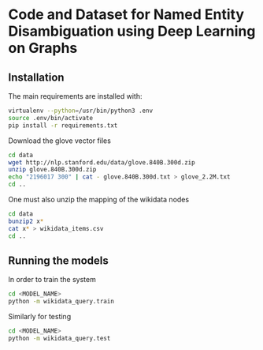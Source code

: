 Code and Dataset for Named Entity Disambiguation using Deep Learning on Graphs
==============================================================================


Installation
------------
The main requirements are installed with:

```bash
virtualenv --python=/usr/bin/python3 .env
source .env/bin/activate
pip install -r requirements.txt
```

Download the glove vector files

```bash
cd data
wget http://nlp.stanford.edu/data/glove.840B.300d.zip
unzip glove.840B.300d.zip
echo "2196017 300" | cat - glove.840B.300d.txt > glove_2.2M.txt
cd ..
```

One must also unzip the mapping of the wikidata nodes

```bash
cd data
bunzip2 x*
cat x* > wikidata_items.csv
cd ..
```


Running the models
------------------

In order to train the system

```bash
cd <MODEL_NAME>
python -m wikidata_query.train
```

Similarly for testing
```bash
cd <MODEL_NAME>
python -m wikidata_query.test
```